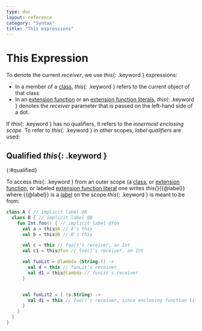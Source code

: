 ```yaml
---
type: doc
layout: reference
category: "Syntax"
title: "This expressions"
---
```


# This Expression

To denote the current _receiver_, we use *this*{: .keyword } expressions:

* In a member of a [class](classes.html#inheritance), *this*{: .keyword } refers to the current object of that class
* In an [extension function](extensions.html) or an [extension function literals](lambdas.html#function-literals), *this*{: .keyword } denotes the _receiver_ parameter that is passed on the left-hand side of a dot.

If *this*{: .keyword } has no qualifiers, it refers to the _innermost enclosing scope_. To refer to *this*{: .keyword } in other scopes, _label qualifiers_ are used:

## Qualified *this*{: .keyword }
{:#qualified}

To access *this*{: .keyword } from an outer scope (a [class](classes.html), or [extension function](extensions.html), or labeled [extension function literal](lambdas.html#function-literals) one writes *this{*}{{@label}} where {{@label}} is a [label](returns.html)
on the scope *this*{: .keyword } is meant to be from:

``` kotlin
class A { // implicit label @A
  class B { // implicit label @B
    fun Int.foo() { // implicit label @foo
      val a = this@A // A's this
      val b = this@B // B's this

      val c = this // foo()'s receiver, an Int
      val c1 = this@foo // foo()'s receiver, an Int

      val funLit = @lambda {String.() ->
        val d = this // funLit's receiver
        val d1 = this@lambda // funLit's receiver
      }


      val funLit2 = { (s:String) ->
        val d1 = this // foo()'s receiver, since enclosing function literal doesn't have any receiver
      }
    }
  }
}
```
